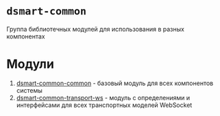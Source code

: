 # `dsmart-common`

Группа библиотечных модулей для использования в разных компонентах

# Модули

1. [dsmart-common-common](dsmart-common-common/README.md) - базовый модуль для всех компонентов системы
1. [dsmart-common-transport-ws](dsmart-common-transport-ws/README.md) - модуль с определениями и интерфейсами для всех транспортных моделей WebSocket
 
